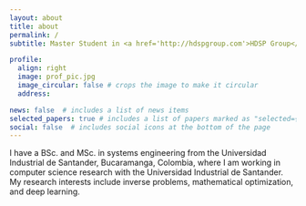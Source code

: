 ```yaml
---
layout: about
title: about
permalink: /
subtitle: Master Student in <a href='http://hdspgroup.com'>HDSP Group</a>. 

profile:
  align: right
  image: prof_pic.jpg
  image_circular: false # crops the image to make it circular
  address: 

news: false  # includes a list of news items
selected_papers: true # includes a list of papers marked as "selected={true}"
social: false  # includes social icons at the bottom of the page
---
```


I have a BSc. and MSc. in systems engineering from the Universidad Industrial de Santander, Bucaramanga, Colombia, where I am working in computer science research with the Universidad Industrial de Santander. My research interests include inverse problems, mathematical optimization, and deep learning.
